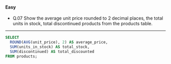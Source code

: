 #### Easy  
* Q.07 Show the average unit price rounded to 2 decimal places, the total units in stock, total discontinued products from the products table.
---
```SQL
SELECT
  ROUND(AVG(unit_price), 2) AS average_price,
  SUM(units_in_stock) AS total_stock,
  SUM(discontinued) AS total_discounted
FROM products;
```
